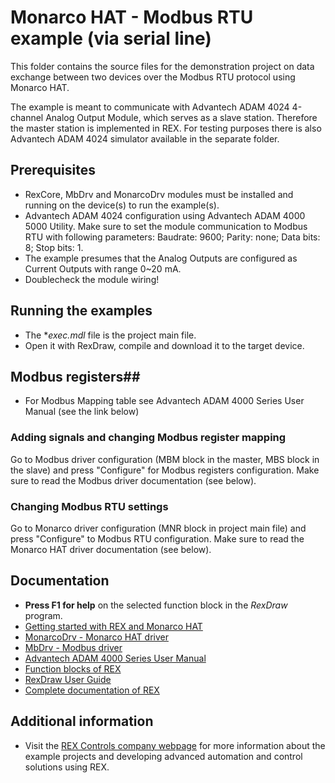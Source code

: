 ﻿Monarco HAT - Modbus RTU example (via serial line) 
==================================================

This folder contains the source files for the demonstration project on data
exchange between two devices over the Modbus RTU protocol using Monarco HAT.

The example is meant to communicate with Advantech ADAM 4024 4-channel Analog
Output Module, which serves as a slave station. Therefore the master station
is implemented in REX. For testing purposes there is also Advantech
ADAM 4024 simulator available in the separate folder.

## Prerequisites ##
- RexCore, MbDrv and MonarcoDrv modules must be installed and running on the
device(s) to run the example(s).
- Advantech ADAM 4024 configuration using Advantech ADAM 4000 5000 Utility. Make
sure to set the module communication to Modbus RTU with following parameters:
Baudrate: 9600; Parity: none; Data bits: 8; Stop bits: 1.
- The example presumes that the Analog Outputs are configured as Current Outputs
with range 0~20 mA.
- Doublecheck the module wiring!

## Running the examples ##
- The **exec.mdl* file is the project main file.
- Open it with RexDraw, compile and download it to the target device.

## Modbus registers##
- For Modbus Mapping table see Advantech ADAM 4000 Series User Manual (see the link below)

### Adding signals and changing Modbus register mapping ###
Go to Modbus driver configuration (MBM block in the master, MBS block in the 
slave) and press "Configure" for Modbus registers configuration. Make sure 
to read the Modbus driver documentation (see below).

### Changing Modbus RTU settings ###
Go to Monarco driver configuration (MNR block in project main file) and press
"Configure" to Modbus RTU configuration. Make sure to read the Monarco HAT driver 
documentation (see below).
## Documentation ##

- **Press F1 for help** on the selected function block in the *RexDraw* program.
- [Getting started with REX and Monarco HAT](https://www.rexcontrols.com/media/2.50.4/doc/ENGLISH/MANUALS/RexGettingStarted/RexGettingStarted_MonarcoHAT_RPi_ENG.html)
- [MonarcoDrv - Monarco HAT driver](https://www.rexcontrols.com/media/2.50.4/doc/ENGLISH/MANUALS/MonarcoDrv/MonarcoDrv_ENG.html)
- [MbDrv - Modbus driver](https://www.rexcontrols.com/media/2.50.4/doc/ENGLISH/MANUALS/MbDrv/MbDrv_ENG.html)
- [Advantech ADAM 4000 Series User Manual](http://advdownload.advantech.com/productfile/Downloadfile1/1-123YBOV/UM-ADAM-4000_SERIES-ED0-1-EN.PDF)
- [Function blocks of REX](https://www.rexcontrols.com/media/2.50.4/doc/ENGLISH/MANUALS/BRef/BRef_ENG.html)
- [RexDraw User Guide](https://www.rexcontrols.com/media/2.50.4/doc/ENGLISH/MANUALS/RexDraw/RexDraw_ENG.html)
- [Complete documentation of REX](http://www.rexcontrols.com/documentation-and-support)

## Additional information ##

- Visit the [REX Controls company webpage](http://www.rexcontrols.com) 
for more information about the example projects and developing advanced 
automation and control solutions using REX.